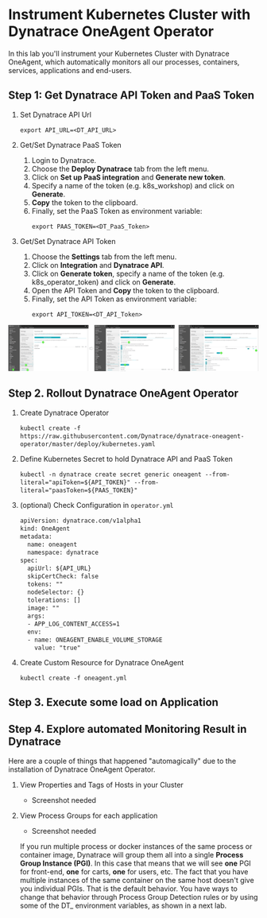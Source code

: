 # Instrument Kubernetes Cluster with Dynatrace OneAgent Operator

In this lab you'll instrument your Kubernetes Cluster with Dynatrace OneAgent, which automatically monitors all our processes, containers, services, applications and end-users.

## Step 1: Get Dynatrace API Token and PaaS Token
1. Set Dynatrace API Url
    ```
    export API_URL=<DT_API_URL>
    ```

1. Get/Set Dynatrace PaaS Token
    1. Login to Dynatrace.
    1. Choose the **Deploy Dynatrace** tab from the left menu.
    1. Click on **Set up PaaS integration** and **Generate new token**.
    1. Specify a name of the token (e.g. k8s_workshop) and click on **Generate**.
    1. **Copy** the token to the clipboard. 
    1. Finally, set the PaaS Token as environment variable:
        ```
        export PAAS_TOKEN=<DT_PaaS_Token>
        ```

1. Get/Set Dynatrace API Token
    1. Choose the **Settings** tab from the left menu.
    1. Click on **Integration** and **Dynatrace API**.
    1. Click on **Generate token**, specify a name of the token (e.g. k8s_operator_token) and click on **Generate**.
    1. Open the API Token and **Copy** the token to the clipboard. 
    1. Finally, set the API Token as environment variable:
        ```
        export API_TOKEN=<DT_API_Token>
        ```

![generate-api-token](../assets/api_token.png)

## Step 2. Rollout Dynatrace OneAgent Operator
1. Create Dynatrace Operator
    ```
    kubectl create -f https://raw.githubusercontent.com/Dynatrace/dynatrace-oneagent-operator/master/deploy/kubernetes.yaml
    ```

1. Define Kubernetes Secret to hold Dynatrace API and PaaS Token
    ```
    kubectl -n dynatrace create secret generic oneagent --from-literal="apiToken=${API_TOKEN}" --from-literal="paasToken=${PAAS_TOKEN}"
    ```

1. (optional) Check Configuration in `operator.yml`
    ```
    apiVersion: dynatrace.com/v1alpha1
    kind: OneAgent
    metadata:
      name: oneagent
      namespace: dynatrace
    spec:
      apiUrl: ${API_URL}
      skipCertCheck: false
      tokens: ""
      nodeSelector: {}
      tolerations: []
      image: ""
      args:
      - APP_LOG_CONTENT_ACCESS=1
      env:
      - name: ONEAGENT_ENABLE_VOLUME_STORAGE
        value: "true"
    ```

1. Create Custom Resource for Dynatrace OneAgent
    ```
    kubectl create -f oneagent.yml
    ```

## Step 3. Execute some load on Application

## Step 4. Explore automated Monitoring Result in Dynatrace

Here are a couple of things that happened "automagically" due to the installation of Dynatrace OneAgent Operator.

1. View Properties and Tags of Hosts in your Cluster
    * Screenshot needed

1. View Process Groups for each application
    * Screenshot needed

    If you run multiple process or docker instances of the same process or container image, Dynatrace will group them all into a single **Process Group Instance (PGI)**. In this case that means that we will see **one** PGI for front-end, **one** for carts, **one** for users, etc. The fact that you have multiple instances of the same container on the same host doesn't give you individual PGIs. That is the default behavior. You have ways to change that behavior through Process Group Detection rules or by using some of the DT_ environment variables, as shown in a next lab.